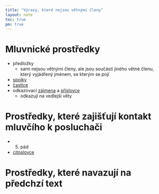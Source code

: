 ```yaml
---
title: "Výrazy, které nejsou větnými členy"
layout: note
toc: true
pm: true
---
```

# Mluvnické prostředky
- předložky
    - sami nejsou větnými členy, ale jsou součástí jiného větné členu, který vyjádřený jménem, se kterým se pojí
- [spojky](/notes/school/czech/czech-grammar/morphology/conjunctions)
- [častice](/notes/school/czech/czech-grammar/morphology/grammatical-particles)
- odkazovací [zájmena](/notes/school/czech/czech-grammar/morphology/pronouns) a [příslovce](/notes/school/czech/czech-grammar/morphology/adverbs)
    - odkazují na vedlejší věty
# Prostředky, které zajišťují kontakt mluvčího k posluchači
- 5. pád
- [citoslovce](/notes/school/czech/czech-grammar/morphology/interjections)
# Prostředky, které navazují na předchzí text
